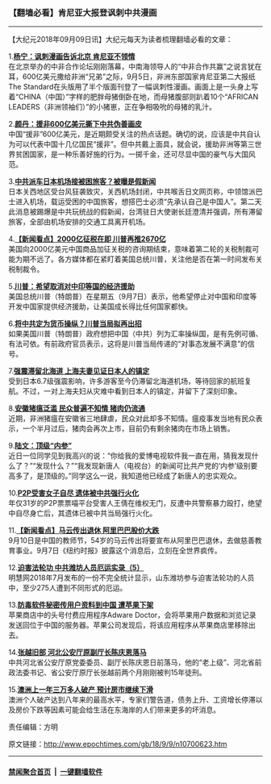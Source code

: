 ### 【翻墙必看】肯尼亚大报登讽刺中共漫画
------------------------

<p>【大纪元2018年09月09日讯】大纪元每天为读者梳理翻墙必看的文章：</p>
<p>1.<b><a href="http://www.epochtimes.com/gb/18/9/8/n10700221.htm" target="_blank" rel="noopener noreferrer">杨宁：讽刺漫画告诉北京 肯尼亚不领情</a></b><br />
在北京举办的中非合作论坛刚刚落幕，中南海领导人的“中非合作共赢”之说言犹在耳，600亿美元撒给非洲“兄弟”之际，9月5日，非洲东部国家肯尼亚第二大报纸The Standard在头版用了半个版面刊登了一幅讽刺性漫画。画面上是一头身上写着“CHINA（中国）”字样的肥胖母猪倒卧在地，而母猪腹部则趴着10个“AFRICAN LEADERS（非洲领袖们）”的小猪崽，正在争相吸吮的母猪的乳汁。</p>
<p>2.<b><a href="http://www.epochtimes.com/gb/18/9/8/n10700171.htm" target="_blank" rel="noopener noreferrer">颜丹：援非600亿美元撕下中共伪善画皮</a></b><br />
中国“援非”600亿美元，是近期颇受关注的热点话题。确切的说，应该是中共自认为可以代表中国十几亿国民“援非”。但中共戴上面具，就会说，援助非洲等第三世界贫困国家，是一种乐善好施的行为。一掷千金，还可尽显中国的豪气与大国风范。</p>
<p>3.<b><a href="http://www.epochtimes.com/gb/18/9/8/n10700275.htm" target="_blank" rel="noopener noreferrer">中共派车日本机场接被困旅客？被曝是假新闻</a></b><br />
日本关西地区受台风狂袭致灾，关西机场封闭，中共喉舌日文网页称，中领馆派巴士进入机场，载运受困的中国旅客，想搭巴士必须“先承认自己是中国人”。第二天此消息被踢爆是中共玩统战的假新闻，台湾驻日大使谢长廷澄清并强调，所有滞留旅客，全部由机场安排的交通工具离开机场。</p>
<p>4.<b><a href="http://www.epochtimes.com/gb/18/9/8/n10700267.htm" target="_blank" rel="noopener noreferrer">【新闻看点】2000亿征税在即 川普再推2670亿</a></b><br />
美国向2000亿美元中国商品加征关税的咨询期结束，意味着第二轮的关税制裁可能为期不远了。各方媒体都在紧盯着美国总统川普，关注他是否在第一时间发布关税制裁令。</p>
<p>5.<b><a href="http://www.epochtimes.com/gb/18/9/8/n10699711.htm" target="_blank" rel="noopener noreferrer">川普：希望取消对中印等国的经济援助</a></b><br />
美国总统川普（特朗普）在星期五（9月7日）表示，他希望停止对中国和印度等开发中国家提供经济援助，让美国成长得比任何国家都快。</p>
<p>6.<b><a href="http://www.epochtimes.com/gb/18/9/8/n10700231.htm" target="_blank" rel="noopener noreferrer">将中共定为货币操纵？川普当局拟再出招</a></b><br />
如果美国川普（特朗普）政府想把中国（中共）列为汇率操纵国，是有先例可循、有法可依。有前政府官员表示，这将是川普当局传递的“对事态发展不满意”的信号。</p>
<p>7.<b><a href="http://www.epochtimes.com/gb/18/9/9/n10700582.htm" target="_blank" rel="noopener noreferrer">强震滞留北海道 上海夫妻见证日本人的镇定</a></b><br />
受到日本6.7级强震影响，许多游客至今仍滞留北海道机场，等待回家的航班复航。不过，一对上海夫妇从灾难中看到日本人的镇定，并留下了深刻印象。</p>
<p>8.<b><a href="http://www.epochtimes.com/gb/18/9/8/n10700011.htm" target="_blank" rel="noopener noreferrer">安徽猪瘟泛滥 民众普遍不知情 猪肉仍流通</a></b><br />
近期，非洲猪瘟在安徽省三地肆虐，民众对此却多不知情。瘟疫事发当地有民众表示，一个半月过后，猪肉会再次上市，目前仍有剩余猪肉在市场上销售。</p>
<p>9.<b><a href="http://www.epochtimes.com/gb/18/9/8/n10700025.htm" target="_blank" rel="noopener noreferrer">陆文：顶级“内参”</a></b><br />
近日一位同学见到我高兴的说：“你给我的爱博电视软件我一直在用，猜我发现什么了？”“发现什么？”“我发现新唐人（电视台）的新闻可比共产党的‘内参’级别要高多了，是顶级的。”同学这么一说，我知道他已经成了新唐人的忠实观众。</p>
<p>10.<b><a href="http://www.epochtimes.com/gb/18/9/8/n10700314.htm" target="_blank" rel="noopener noreferrer">P2P受害女子自尽 遗体被中共强行火化</a></b><br />
年仅31岁的P2P票票喵平台受害人王倩在维权无门，反遭中共警察暴力殴打，绝望中自尽身亡后，其遗体已被中共当局强行火化。</p>
<p>11.<b><a href="http://www.epochtimes.com/gb/18/9/8/n10700331.htm" target="_blank" rel="noopener noreferrer">【新闻看点】马云传出退休 阿里巴巴股价大跌</a></b><br />
9月10日是中国的教师节，54岁的马云传出将要宣布从阿里巴巴退休，去做慈善教育事业。9月7日《纽约时报》披露这个消息后，立刻在全世界疯传。</p>
<p>12.<b><a href="http://www.epochtimes.com/gb/18/9/7/n10698579.htm" target="_blank" rel="noopener noreferrer">迫害法轮功 中共潍坊人员厄运实录（5）</a></b><br />
明慧网2018年7月发布的一份不完全统计显示，山东潍坊参与迫害法轮功的人员中，至少275人遭到不同形式的厄运。</p>
<p>13.<b><a href="http://www.epochtimes.com/gb/18/9/8/n10700374.htm" target="_blank" rel="noopener noreferrer">防毒软件秘密传用户资料到中国 遭苹果下架</a></b><br />
苹果商店中的头号付费应用程序Adware Doctor，会将苹果用户数据和浏览记录发送回位于中国的服务器。苹果公司发现后，将该应用程序从苹果商店里移除出去。</p>
<p>14.<b><a href="http://www.epochtimes.com/gb/18/9/8/n10700202.htm" target="_blank" rel="noopener noreferrer">张越旧部 河北公安厅原副厅长陈庆恩落马</a></b><br />
中共河北省公安厅原党委委员、副厅长陈庆恩日前落马，他的“老上级”、河北省前政法委书记、省公安厅原厅长张越前两个月刚刚被判15年徒刑。</p>
<p>15.<b><a href="http://www.epochtimes.com/gb/18/9/8/n10699818.htm" target="_blank" rel="noopener noreferrer">澳洲上一年三万多人破产 预计房市继续下滑</a></b><br />
澳洲个人破产达到八年来的最高水平，专家们警告道，债务上升、工资增长停滞以及房价下跌等因素可能会给生活在东海岸的人们带来更多的坏消息。</p>
<p>责任编辑：方明</p>

原文链接：http://www.epochtimes.com/gb/18/9/9/n10700623.htm


------------------------
#### [禁闻聚合首页](https://github.com/gfw-breaker/banned-news/blob/master/README.md) &nbsp;|&nbsp;  [一键翻墙软件](https://github.com/gfw-breaker/nogfw/blob/master/README.md)